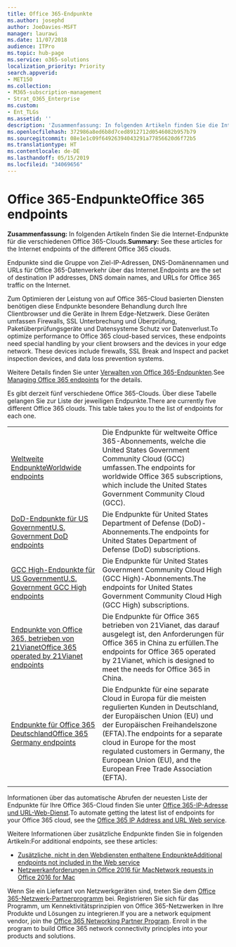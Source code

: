 ```yaml
---
title: Office 365-Endpunkte
ms.author: josephd
author: JoeDavies-MSFT
manager: laurawi
ms.date: 11/07/2018
audience: ITPro
ms.topic: hub-page
ms.service: o365-solutions
localization_priority: Priority
search.appverid:
- MET150
ms.collection:
- M365-subscription-management
- Strat_O365_Enterprise
ms.custom:
- Ent_TLGs
ms.assetid: ''
description: 'Zusammenfassung: In folgenden Artikeln finden Sie die Internet-Endpunkte für die verschiedenen Office 365-Clouds.'
ms.openlocfilehash: 372986a8ed6b8d7ced8912712d0546082b957b79
ms.sourcegitcommit: 08e1e1c09f64926394043291a77856620d6f72b5
ms.translationtype: HT
ms.contentlocale: de-DE
ms.lasthandoff: 05/15/2019
ms.locfileid: "34069656"
---
```

# <a name="office-365-endpoints"></a><span data-ttu-id="b214d-103">Office 365-Endpunkte</span><span class="sxs-lookup"><span data-stu-id="b214d-103">Office 365 endpoints</span></span>

<span data-ttu-id="b214d-104">**Zusammenfassung:** In folgenden Artikeln finden Sie die Internet-Endpunkte für die verschiedenen Office 365-Clouds.</span><span class="sxs-lookup"><span data-stu-id="b214d-104">**Summary:** See these articles for the Internet endpoints of the different Office 365 clouds.</span></span>
  
<span data-ttu-id="b214d-105">Endpunkte sind die Gruppe von Ziel-IP-Adressen, DNS-Domänennamen und URLs für Office 365-Datenverkehr über das Internet.</span><span class="sxs-lookup"><span data-stu-id="b214d-105">Endpoints are the set of destination IP addresses, DNS domain names, and URLs for Office 365 traffic on the Internet.</span></span> 

<span data-ttu-id="b214d-p101">Zum Optimieren der Leistung von auf Office 365-Cloud basierten Diensten benötigen diese Endpunkte besondere Behandlung durch Ihre Clientbrowser und die Geräte in Ihrem Edge-Netzwerk. Diese Geräten umfassen Firewalls, SSL Unterbrechung und Überprüfung, Paketüberprüfungsgeräte und Datensysteme Schutz vor Datenverlust.</span><span class="sxs-lookup"><span data-stu-id="b214d-p101">To optimize performance to Office 365 cloud-based services, these endpoints need special handling by your client browsers and the devices in your edge network. These devices include firewalls, SSL Break and Inspect and packet inspection devices, and data loss prevention systems.</span></span>

<span data-ttu-id="b214d-108">Weitere Details finden Sie unter [ Verwalten von Office 365-Endpunkten](managing-office-365-endpoints.md).</span><span class="sxs-lookup"><span data-stu-id="b214d-108">See [Managing Office 365 endpoints](managing-office-365-endpoints.md) for the details.</span></span>

<span data-ttu-id="b214d-p102">Es gibt derzeit fünf verschiedene Office 365-Clouds. Über diese Tabelle gelangen Sie zur Liste der jeweiligen Endpunkte.</span><span class="sxs-lookup"><span data-stu-id="b214d-p102">There are currently five different Office 365 clouds. This table takes you to the list of endpoints for each one.</span></span>

|||
|:-------|:-----|
| [<span data-ttu-id="b214d-111">Weltweite Endpunkte</span><span class="sxs-lookup"><span data-stu-id="b214d-111">Worldwide endpoints</span></span>](urls-and-ip-address-ranges.md) | <span data-ttu-id="b214d-112">Die Endpunkte für weltweite Office 365-Abonnements, welche die United States Government Community Cloud (GCC) umfassen.</span><span class="sxs-lookup"><span data-stu-id="b214d-112">The endpoints for worldwide Office 365 subscriptions, which include the United States Government Community Cloud (GCC).</span></span> |
| [<span data-ttu-id="b214d-113">DoD-Endpunkte für US Government</span><span class="sxs-lookup"><span data-stu-id="b214d-113">U.S. Government DoD endpoints</span></span>](office-365-u-s-government-dod-endpoints.md) | <span data-ttu-id="b214d-114">Die Endpunkte für United States Department of Defense (DoD)-Abonnements.</span><span class="sxs-lookup"><span data-stu-id="b214d-114">The endpoints for United States Department of Defense (DoD) subscriptions.</span></span> |
| [<span data-ttu-id="b214d-115">GCC High-Endpunkte für US Government</span><span class="sxs-lookup"><span data-stu-id="b214d-115">U.S. Government GCC High endpoints</span></span>](office-365-u-s-government-gcc-high-endpoints.md) | <span data-ttu-id="b214d-116">Die Endpunkte für United States Government Community Cloud High (GCC High)-Abonnements.</span><span class="sxs-lookup"><span data-stu-id="b214d-116">The endpoints for United States Government Community Cloud High (GCC High) subscriptions.</span></span> |
| [<span data-ttu-id="b214d-117">Endpunkte von Office 365, betrieben von 21Vianet</span><span class="sxs-lookup"><span data-stu-id="b214d-117">Office 365 operated by 21Vianet endpoints</span></span>](urls-and-ip-address-ranges-21vianet.md) | <span data-ttu-id="b214d-118">Die Endpunkte für Office 365 betrieben von 21Vianet, das darauf ausgelegt ist, den Anforderungen für Office 365 in China zu erfüllen.</span><span class="sxs-lookup"><span data-stu-id="b214d-118">The endpoints for Office 365 operated by 21Vianet, which is designed to meet the needs for Office 365 in China.</span></span> |
| [<span data-ttu-id="b214d-119">Endpunkte für Office 365 Deutschland</span><span class="sxs-lookup"><span data-stu-id="b214d-119">Office 365 Germany endpoints</span></span>](office-365-germany-endpoints.md) | <span data-ttu-id="b214d-120">Die Endpunkte für eine separate Cloud in Europa für die meisten regulierten Kunden in Deutschland, der Europäischen Union (EU) und der Europäischen Freihandelszone (EFTA).</span><span class="sxs-lookup"><span data-stu-id="b214d-120">The endpoints for a separate cloud in Europe for the most regulated customers in Germany, the European Union (EU), and the European Free Trade Association (EFTA).</span></span> |
|||

<span data-ttu-id="b214d-121">Informationen über das automatische Abrufen der neuesten Liste der Endpunkte für Ihre Office 365-Cloud finden Sie unter [Office 365-IP-Adresse und URL-Web-Dienst](office-365-ip-web-service.md).</span><span class="sxs-lookup"><span data-stu-id="b214d-121">To automate getting the latest list of endpoints for your Office 365 cloud, see the [Office 365 IP Address and URL Web service](office-365-ip-web-service.md).</span></span>

<span data-ttu-id="b214d-122">Weitere Informationen über zusätzliche Endpunkte finden Sie in folgenden Artikeln:</span><span class="sxs-lookup"><span data-stu-id="b214d-122">For additional endpoints, see these articles:</span></span>

- [<span data-ttu-id="b214d-123">Zusätzliche, nicht in den Webdiensten enthaltene Endpunkte</span><span class="sxs-lookup"><span data-stu-id="b214d-123">Additional endpoints not included in the Web service</span></span>](additional-office365-ip-addresses-and-urls.md)
- [<span data-ttu-id="b214d-124">Netzwerkanforderungen in Office 2016 für Mac</span><span class="sxs-lookup"><span data-stu-id="b214d-124">Network requests in Office 2016 for Mac</span></span>](network-requests-in-office-2016-for-mac.md)

<span data-ttu-id="b214d-p103">Wenn Sie ein Lieferant von Netzwerkgeräten sind, treten Sie dem [Office 365-Netzwerk-Partnerprogramm](office-365-networking-partner-program.md) bei. Registrieren Sie sich für das Programm, um Kennektivitätsprinzipien von Office 365-Netzwerken in Ihre Produkte und Lösungen zu integrieren.</span><span class="sxs-lookup"><span data-stu-id="b214d-p103">If you are a network equipment vendor, join the [Office 365 Networking Partner Program](office-365-networking-partner-program.md). Enroll in the program to build Office 365 network connectivity principles into your products and solutions.</span></span> 
